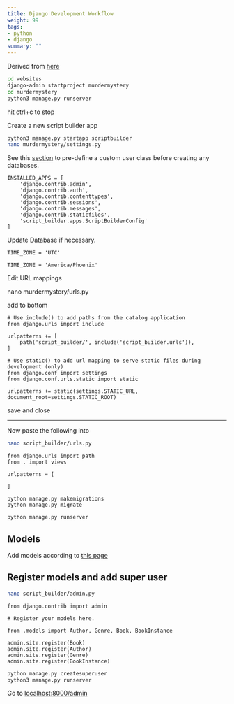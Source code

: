 ```yaml
---
title: Django Development Workflow
weight: 99
tags: 
- python
- django
summary: ""
---
```


Derived from [here](https://developer.mozilla.org/en-US/docs/Learn/Server-side/Django/skeleton_website)

```bash
cd websites
django-admin startproject murdermystery
cd murdermystery
python3 manage.py runserver
```

hit ctrl+c to stop

Create a new script builder app

```bash
python3 manage.py startapp scriptbuilder
nano murdermystery/settings.py
```

See this [section](https://docs.djangoproject.com/en/4.0/topics/auth/customizing/#using-a-custom-user-model-when-starting-a-project) to pre-define a custom user class before creating any databases.

```
INSTALLED_APPS = [
    'django.contrib.admin',
    'django.contrib.auth',
    'django.contrib.contenttypes',
    'django.contrib.sessions',
    'django.contrib.messages',
    'django.contrib.staticfiles',
    'script_builder.apps.ScriptBuilderConfig'
]
```

Update Database if necessary.

```
TIME_ZONE = 'UTC'
```

```
TIME_ZONE = 'America/Phoenix'
```


Edit URL mappings

nano murdermystery/urls.py 

add to bottom 

```
# Use include() to add paths from the catalog application
from django.urls import include

urlpatterns += [
    path('script_builder/', include('script_builder.urls')),
]
```

```
# Use static() to add url mapping to serve static files during development (only)
from django.conf import settings
from django.conf.urls.static import static

urlpatterns += static(settings.STATIC_URL, document_root=settings.STATIC_ROOT)
```

save and close

----

Now paste the following into 

```bash
nano script_builder/urls.py
```

```
from django.urls import path
from . import views

urlpatterns = [

]
```


```
python manage.py makemigrations
python manage.py migrate
```


```
python manage.py runserver
```

## Models

Add models according to [this page](https://developer.mozilla.org/en-US/docs/Learn/Server-side/Django/Models)

## Register models and add super user

```bash
nano script_builder/admin.py
```

```
from django.contrib import admin

# Register your models here.

from .models import Author, Genre, Book, BookInstance

admin.site.register(Book)
admin.site.register(Author)
admin.site.register(Genre)
admin.site.register(BookInstance)
```

```bash
python manage.py createsuperuser
python3 manage.py runserver
```

Go to <localhost:8000/admin>